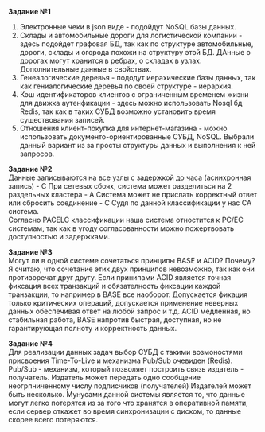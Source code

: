 **Задание №1**   
1. Электронные чеки в json виде - подойдут NoSQL базы данных.  
2. Склады и автомобильные дороги для логистической компании  - здесь подойдет графовая БД, так как по структуре автомобильные, дороги, склады и огорода похожи на структуру этой БД. ДАнные о дорогах могут хранится в ребрах, о складах в узлах. Дополнительные данные в свойствах.
3. Генеалогические деревья - пододут иерахические базы данных, так как гениалогические деревья по своей структуре - иерархия.  
4. Кэш идентификаторов клиентов с ограниченным временем жизни для движка аутенфикации - здесь можно использовать Nosql бд Redis, так как в таких СУБД возможно установить время существования записей.
5. Отношения клиент-покупка для интернет-магазина - можно использовать документо-ориентированные СУБД, NoSQL. Выбрали данный вариант из за просты структуры данных и выполнения к ней запросов.

**Задание №2**   
Данные записываются на все узлы с задержкой до часа (асинхронная запись) - C
При сетевых сбоях, система может разделиться на 2 раздельных кластера - A
Система может не прислать корректный ответ или сбросить соединение - C
Судя по данной классификации у нас СА система.  
Согласно PACELC классификации наша система отностится к PC/EC системам, так как в угоду согласованности можно пожертвовать доступностью и задержками.  
   
**Задание №3**   
Могут ли в одной системе сочетаться принципы BASE и ACID? Почему?  
Я считаю, что сочетание этих двух принципов невозможно, так как они противоречат друг другу. Если принипами ACID является точная фиксация всех транзакций и обязателность фиксации каждой транзакции, то например в BASE все наоборот. Допускается фикация только критических операций, допускается применение неверных данных обеспечивая ответ на любой запрос и т.д. ACID медленная, но стабильная работа, BASE напротив быстрая, доступная, но не гарантирующая полноту и корректность данных.  
   
**Задание №4**   
Для реализации данных задач выбор СУБД с такими возмоностями присвоения Time-To-Live и механизма Pub/Sub очевиден (Redis). Pub/Sub - механизм, который позволяет построить связь издатель - получатель. Издатель может передать одно сообщение неогрпниченному числу подписчиков (получателей) Издателей может быть несколько. Мунусами данной системы является то, что данные могут легко потерятся из за того что хранятся в оперативной памяти, если сервер откажет во время синхронизации с диском, то данные скорее всего потеряются.
